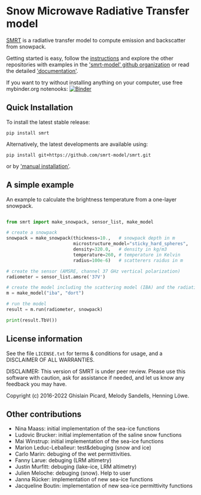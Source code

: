 
Snow Microwave Radiative Transfer model
=============================================

[SMRT](https://www.smrt-model.science/) is a radiative transfer model to compute emission and backscatter from snowpack.

Getting started is easy, follow the [instructions](https://www.smrt-model.science/getstarted.html) and explore the other repositories
with examples in the ['smrt-model' github organization](https://github.com/smrt-model) or read the detailed ['documentation'](https://smrt.readthedocs.io/en/master/).

If you want to try without installing anything on your computer, use free mybinder.org notenooks: [![Binder](https://mybinder.org/badge.svg)](https://mybinder.org/v2/gh/smrt-model/smrt/master?filepath=examples/iba_onelayer.ipynb)

Quick Installation
--------------------

To install the latest stable release:

```console
pip install smrt
```

Alternatively, the latest developments are available using:

```console
pip install git+https://github.com/smrt-model/smrt.git
```

or by ['manual installation'](https://smrt-model.science/getstarted.html).


A simple example
--------------------

An example to calculate the brightness temperature from a one-layer snowpack.

```python

from smrt import make_snowpack, sensor_list, make_model

# create a snowpack
snowpack = make_snowpack(thickness=10.,   # snowpack depth in m
                         microstructure_model="sticky_hard_spheres",
                         density=320.0,   # density in kg/m3
                         temperature=260, # temperature in Kelvin
                         radius=100e-6)   # scatterers raidus in m

# create the sensor (AMSRE, channel 37 GHz vertical polarization)
radiometer = sensor_list.amsre('37V')

# create the model including the scattering model (IBA) and the radiative transfer solver (DORT)
m = make_model("iba", "dort")

# run the model
result = m.run(radiometer, snowpack)

print(result.TbV())

```


License information
--------------------

See the file ``LICENSE.txt`` for terms & conditions for usage, and a DISCLAIMER OF ALL
WARRANTIES.

DISCLAIMER: This version of SMRT is under peer review. Please use this software with caution, ask for assistance if needed, and let us know any feedback you may have.

Copyright (c) 2016-2022 Ghislain Picard, Melody Sandells, Henning Löwe.


Other contributions
--------------------

 - Nina Maass: initial implementation of the sea-ice functions
 - Ludovic Brucker: initial implementation of the saline snow functions
 - Mai Winstrup: initial implementation of the sea-ice functions
 - Marion Leduc-Leballeur: test&debuging (snow and ice)
 - Carlo Marin:  debuging of the wet permittivities.
 - Fanny Larue: debuging (LRM altimetry)
 - Justin Murfitt: debuging (lake-ice, LRM altimetry)
 - Julien Meloche: debuging (snow). Help to user
 - Janna Rücker: implementation of new sea-ice functions
 - Jacqueline Boutin: implementation of new sea-ice permittivity functions
